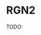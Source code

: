 # RGN2

TODO:

<!-- REFERENCES -->

[^chowdhury2022single]: Chowdhury, R., Bouatta, N., Biswas, S., Floristean, C., Kharkar, A., Roy, K., ... & AlQuraishi, M. (2022). Single-sequence protein structure prediction using a language model and deep learning. *Nature Biotechnology, 40*(11), 1617-1623.
